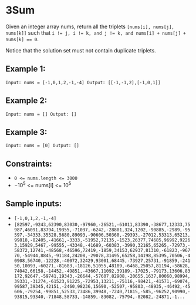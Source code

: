 # 3Sum

Given an integer array nums, return all the triplets `[nums[i], nums[j], nums[k]]` such that `i != j, i != k, and j != k, and nums[i] + nums[j] + nums[k] == 0`.

Notice that the solution set must not contain duplicate triplets.

## Example 1:
`
Input: nums = [-1,0,1,2,-1,-4]
Output: [[-1,-1,2],[-1,0,1]]
`

## Example 2:
`
Input: nums = []
Output: []
`

## Example 3:
`
Input: nums = [0]
Output: []
`

## Constraints:
- `0 <= nums.length <= 3000`
- $-10^{5}$ <= nums[i] <= $10^{5}$

## Sample inputs:
- `[-1,0,1,2,-1,-4]`
- `[82597,-9243,62390,83030,-97960,-26521,-61011,83390,-38677,12333,75987,46091,83794,19355,-71037,-6242,-28801,324,1202,-90885,-2989,-95597,-34333,35528,5680,89093,-90606,50360,-29393,-27012,53313,65213,99818,-82405,-41661,-3333,-51952,72135,-1523,26377,74685,96992,92263,15929,5467,-99555,-43348,-41689,-60383,-3990,32165,65265,-72973,-58372,12741,-48568,-46596,72419,-1859,34153,62937,81310,-61823,-96770,-54944,8845,-91184,24208,-29078,31495,65258,14198,85395,70506,-40908,56740,-12228,-40072,32429,93001,68445,-73927,25731,-91859,-24150,10093,-60271,-81683,-18126,51055,48189,-6468,25057,81194,-58628,74042,66158,-14452,-49851,-43667,11092,39189,-17025,-79173,13606,83172,92647,-59741,19343,-26644,-57607,82908,-20655,1637,80060,98994,39331,-31274,-61523,91225,-72953,13211,-75116,-98421,-41571,-69074,99587,39345,42151,-2460,98236,15690,-52507,-95803,-48935,-46492,-45606,-79254,-99851,52533,73486,39948,-7240,71815,-585,-96252,90990,-93815,93340,-71848,58733,-14859,-83082,-75794,-82082,-24871,-1...`
